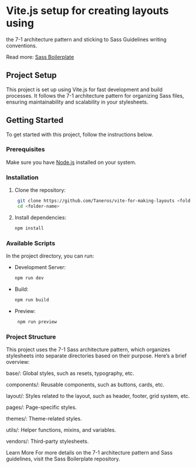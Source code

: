 # Vite.js setup for creating layouts using 

the 7-1 architecture pattern and sticking to Sass Guidelines writing conventions.

Read more: [Sass Boilerplate](https://github.com/KittyGiraudel/sass-boilerplate/tree/master)

## Project Setup

This project is set up using Vite.js for fast development and build processes. It follows the 7-1 architecture pattern for organizing Sass files, ensuring maintainability and scalability in your stylesheets.

## Getting Started

To get started with this project, follow the instructions below.

### Prerequisites

Make sure you have [Node.js](https://nodejs.org/) installed on your system.

### Installation

1. Clone the repository:
   ```sh
    git clone https://github.com/Taneros/vite-for-making-layouts <folder-name>
    cd <folder-name>

2. Install dependencies:
    ```sh
    npm install

### Available Scripts

In the project directory, you can run:

* Development Server:
    ```sh
    npm run dev

* Build:
    ```sh
    npm run build

* Preview:
   ```sh
    npm run preview

### Project Structure

This project uses the 7-1 Sass architecture pattern, which organizes stylesheets into separate directories based on their purpose. Here’s a brief overview:

base/: Global styles, such as resets, typography, etc.

components/: Reusable components, such as buttons, cards, etc.

layout/: Styles related to the layout, such as header, 
footer, grid system, etc.

pages/: Page-specific styles.

themes/: Theme-related styles.

utils/: Helper functions, mixins, and variables.

vendors/: Third-party stylesheets.

Learn More
For more details on the 7-1 architecture pattern and Sass guidelines, visit the Sass Boilerplate repository.
